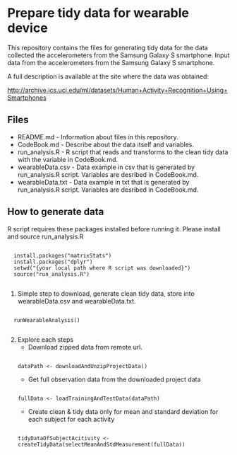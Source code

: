 # Prepare tidy data for wearable device

This repository contains the files for generating tidy data for the data collected the accelerometers from the Samsung Galaxy S smartphone.
Input data from the accelerometers from the Samsung Galaxy S smartphone. 

A full description is available at the site where the data was obtained:

http://archive.ics.uci.edu/ml/datasets/Human+Activity+Recognition+Using+Smartphones

## Files
   * README.md - Information about files in this repository. 
   * CodeBook.md - Describe about the data itself and variables. 
   * run_analysis.R - R script that reads and transforms to the clean tidy data with the variable in CodeBook.md. 
   * wearableData.csv - Data example in csv that is generated by run_analysis.R script. Variables are desribed in CodeBook.md. 
   * wearableData.txt - Data example in txt that is generated by run_analysis.R script. Variables are desribed in CodeBook.md. 

## How to generate data
  R script requires these packages installed before running it. Please install and source run_analysis.R 
  <pre><code>
  install.packages("matrixStats")
  install.packages("dplyr") 
  setwd("{your local path where R script was downloaded}")
  source("run_analysis.R") 
  </code></pre>
  
  1. Simple step to download, generate clean tidy data, store into wearableData.csv and wearableData.txt. 
  <pre><code>
  runWearableAnalysis()
  </code></pre>
  
  2. Explore each steps 
     * Download zipped data from remote url. 
     <pre><code>
     dataPath <- downloadAndUnzipProjectData()
     </code></pre>
     * Get full observation data from the downloaded project data 
     <pre><code>
     fullData <- loadTrainingAndTestData(dataPath)
     </code></pre>
     * Create clean & tidy data only for mean and standard deviation for each subject for each activity
     <pre><code>
     tidyDataOfSubjectAcitivity <- createTidyData(selectMeanAndStdMeasurement(fullData))
     </code></pre>
  

